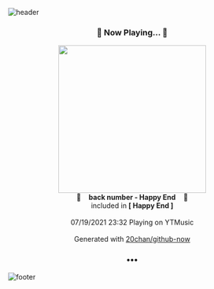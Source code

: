 ![header](https://capsule-render.vercel.app/api?type=wave&height=170&section=header&text=Hi.%20I'm%20SHIFT&fontColor=090707&fontAlignX=45&fontAlignY=65&fontSize=100)

<h3 align="center">🎵 Now Playing... 🎵</h3>
<p align="center">
  <a href="https://music.youtube.com/watch?v=Rq65VlRhvMs">
    <img width="300" src="https://lh3.googleusercontent.com/r5hsIeIFhTvIfAmI7IdBqsUCj_iDI57g1m2O8Sh8LniQKg-iMbs1b50liCGF6OGEFvk6D9krdRruuuuucA">
  </a>
  <br>
  🎵&nbsp&nbsp&nbsp <b>back number - Happy End</b> &nbsp&nbsp&nbsp🎵
  <br>
  included in <b>[ Happy End ]</b>
  
  <br />
  <br />
  07/19/2021 23:32 Playing on YTMusic
  <br />
  <br />
  Generated with <a href="https://github.com/20chan/github-now">20chan/github-now</a>
</p>

<h3 align="center">•••</h3>

![footer](https://capsule-render.vercel.app/api?type=wave&height=150&section=footer)
